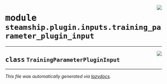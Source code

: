 <!-- markdownlint-disable -->

<a href="https://github.com/steamship-core/python-client/tree/main/src/steamship/plugin/inputs/training_parameter_plugin_input.py#L0"><img align="right" style="float:right;" src="https://img.shields.io/badge/-source-cccccc?style=flat-square"></a>

# <kbd>module</kbd> `steamship.plugin.inputs.training_parameter_plugin_input`






---

<a href="https://github.com/steamship-core/python-client/tree/main/src/steamship/plugin/inputs/training_parameter_plugin_input.py#L9"><img align="right" style="float:right;" src="https://img.shields.io/badge/-source-cccccc?style=flat-square"></a>

## <kbd>class</kbd> `TrainingParameterPluginInput`










---

_This file was automatically generated via [lazydocs](https://github.com/ml-tooling/lazydocs)._

